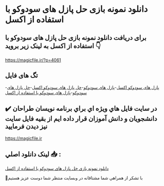 # دانلود نمونه بازی حل پازل های سودوکو با استفاده از اکسل

## برای دریافت دانلود نمونه بازی حل پازل های سودوکو با استفاده از اکسل به لینک زیر بروید 👇

https://magicfile.ir/?p=4061

## تگ های فایل

-[پازل های سودوکو اکسل](https://magicfile.ir/product/%d8%a8%d8%a7%d8%b2%db%8c-%d8%ad%d9%84-%d9%be%d8%a7%d8%b2%d9%84-%d9%87%d8%a7%db%8c-%d8%b3%d9%88%d8%af%d9%88%da%a9%d9%88-%d8%a8%d8%a7-%d8%a7%da%a9%d8%b3%d9%84/)-[پازل های سودوکو](https://magicfile.ir/product/%d8%a8%d8%a7%d8%b2%db%8c-%d8%ad%d9%84-%d9%be%d8%a7%d8%b2%d9%84-%d9%87%d8%a7%db%8c-%d8%b3%d9%88%d8%af%d9%88%da%a9%d9%88-%d8%a8%d8%a7-%d8%a7%da%a9%d8%b3%d9%84/)-[حل پازل های سودوکو اکسل](https://magicfile.ir/product/%d8%a8%d8%a7%d8%b2%db%8c-%d8%ad%d9%84-%d9%be%d8%a7%d8%b2%d9%84-%d9%87%d8%a7%db%8c-%d8%b3%d9%88%d8%af%d9%88%da%a9%d9%88-%d8%a8%d8%a7-%d8%a7%da%a9%d8%b3%d9%84/)-[حل پازل های سودوکو](https://magicfile.ir/product/%d8%a8%d8%a7%d8%b2%db%8c-%d8%ad%d9%84-%d9%be%d8%a7%d8%b2%d9%84-%d9%87%d8%a7%db%8c-%d8%b3%d9%88%d8%af%d9%88%da%a9%d9%88-%d8%a8%d8%a7-%d8%a7%da%a9%d8%b3%d9%84/)-[پازل های سودوکو با استفاده از اکسل](https://magicfile.ir/product/%d8%a8%d8%a7%d8%b2%db%8c-%d8%ad%d9%84-%d9%be%d8%a7%d8%b2%d9%84-%d9%87%d8%a7%db%8c-%d8%b3%d9%88%d8%af%d9%88%da%a9%d9%88-%d8%a8%d8%a7-%d8%a7%da%a9%d8%b3%d9%84/)

## ✔️ در سايت فايل هاي ويژه اي براي برنامه نويسان طراحان دانشجويان و دانش آموزان قرار داده ايم از بقيه فايل سايت نيز ديدن فرماييد

https://magicfile.ir


## لينک دانلود اصلي 📥 :

[دانلود نمونه بازی حل پازل های سودوکو با استفاده از اکسل](https://magicfile.ir/product/%d8%a8%d8%a7%d8%b2%db%8c-%d8%ad%d9%84-%d9%be%d8%a7%d8%b2%d9%84-%d9%87%d8%a7%db%8c-%d8%b3%d9%88%d8%af%d9%88%da%a9%d9%88-%d8%a8%d8%a7-%d8%a7%da%a9%d8%b3%d9%84/) 


🙏با تشکر از همراهي شما مشتاقانه در وبسایت منتظر شما دوست عزیز هستیم

